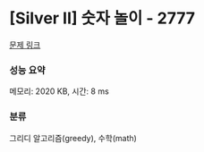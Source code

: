 # [Silver II] 숫자 놀이 - 2777 

[문제 링크](https://www.acmicpc.net/problem/2777) 

### 성능 요약

메모리: 2020 KB, 시간: 8 ms

### 분류

그리디 알고리즘(greedy), 수학(math)

